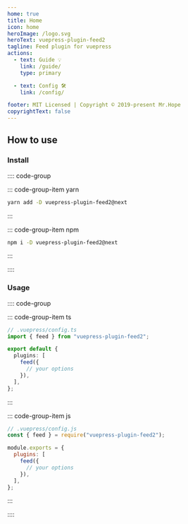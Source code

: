 ```yaml
---
home: true
title: Home
icon: home
heroImage: /logo.svg
heroText: vuepress-plugin-feed2
tagline: Feed plugin for vuepress
actions:
  - text: Guide 💡
    link: /guide/
    type: primary

  - text: Config 🛠
    link: /config/

footer: MIT Licensed | Copyright © 2019-present Mr.Hope
copyrightText: false
---
```


## How to use

### Install

:::: code-group

::: code-group-item yarn

```bash
yarn add -D vuepress-plugin-feed2@next
```

:::

::: code-group-item npm

```bash
npm i -D vuepress-plugin-feed2@next
```

:::

::::

### Usage

:::: code-group

::: code-group-item ts

```ts
// .vuepress/config.ts
import { feed } from "vuepress-plugin-feed2";

export default {
  plugins: [
    feed({
      // your options
    }),
  ],
};
```

:::

::: code-group-item js

```js
// .vuepress/config.js
const { feed } = require("vuepress-plugin-feed2");

module.exports = {
  plugins: [
    feed({
      // your options
    }),
  ],
};
```

:::

::::
